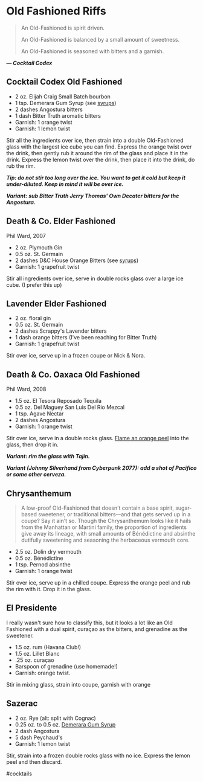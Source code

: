 # Old Fashioned Riffs

> An Old-Fashioned is spirit driven.
>
> An Old-Fashioned is balanced by a small amount of sweetness.
>
> An Old-Fashioned is seasoned with bitters and a garnish.

**_— Cocktail Codex_**

## Cocktail Codex Old Fashioned

- 2 oz. Elijah Craig Small Batch bourbon
- 1 tsp. Demerara Gum Syrup (see [syrups](syrups.md))
- 2 dashes Angostura bitters
- 1 dash Bitter Truth aromatic bitters
- Garnish: 1 orange twist
- Garnish: 1 lemon twist

Stir all the ingredients over ice, then strain into a double Old-Fashioned glass
with the largest ice cube you can find. Express the orange twist over the drink,
then gently rub it around the rim of the glass and place it in the drink.
Express the lemon twist over the drink, then place it into the drink, do rub the
rim.

**_Tip: do not stir too long over the ice. You want to get it cold but keep it
under-diluted. Keep in mind it will be over ice._**

**_Variant: sub Bitter Truth Jerry Thomas' Own Decater bitters for the
Angostura._**

## Death & Co. Elder Fashioned

Phil Ward, 2007

- 2 oz. Plymouth Gin
- 0.5 oz. St. Germain
- 2 dashes D&C House Orange Bitters (see [syrups](syrups.md))
- Garnish: 1 grapefruit twist

Stir all ingredients over ice, serve in double rocks glass over a large ice
cube. (I prefer this up)

## Lavender Elder Fashioned

- 2 oz. floral gin
- 0.5 oz. St. Germain
- 2 dashes Scrappy's Lavender bitters
- 1 dash orange bitters (I've been reaching for Bitter Truth)
- Garnish: 1 grapefruit twist

Stir over ice, serve up in a frozen coupe or Nick & Nora.

## Death & Co. Oaxaca Old Fashioned

Phil Ward, 2008

- 1.5 oz. El Tesora Reposado Tequila
- 0.5 oz. Del Maguey San Luis Del Rio Mezcal
- 1 tsp. Agave Nectar
- 2 dashes Angostura
- Garnish: 1 orange twist

Stir over ice, serve in a double rocks glass.
[Flame an orange peel](techniques.md) into the glass, then drop it in.

**_Variant: rim the glass with Tajín._**

**_Variant (Johnny Silverhand from Cyberpunk 2077): add a shot of Pacifico or
some other cerveza._**


## Chrysanthemum

> A low-proof Old-Fashioned that doesn't contain a base spirit, sugar-based
> sweetener, or traditional bitters—and that gets served up in a coupe? Say it
> ain't so. Though the Chrysanthemum looks like it hails from the Manhattan or
> Martini family, the proportion of ingredients give away its lineage, with
> small amounts of Bénédictine and absinthe dutifully sweetening and seasoning
> the herbaceous vermouth core.

- 2.5 oz. Dolin dry vermouth
- 0.5 oz. Bénédictine
- 1 tsp. Pernod absinthe
- Garnish: 1 orange twist

Stir over ice, serve up in a chilled coupe. Express the orange peel and rub the
rim with it. Drop it in the glass.

## El Presidente

I really wasn't sure how to classify this, but it looks a lot like an Old
Fashioned with a dual spirit, curaçao as the bitters, and grenadine as the
sweetener.

- 1.5 oz. rum (Havana Club!)
- 1.5 oz. Lillet Blanc
- .25 oz. curaçao
- Barspoon of grenadine (use homemade!)
- Garnish: orange twist.

Stir in mixing glass, strain into coupe, garnish with orange

## Sazerac

- 2 oz. Rye (alt: split with Cognac)
- 0.25 oz. to 0.5 oz. [Demerara Gum Syrup](syrups.md)
- 2 dash Angostura
- 5 dash Peychaud's
- Garnish: 1 lemon twist

Stir, strain into a frozen double rocks glass with no ice. Express the lemon
peel and then discard.

#cocktails

